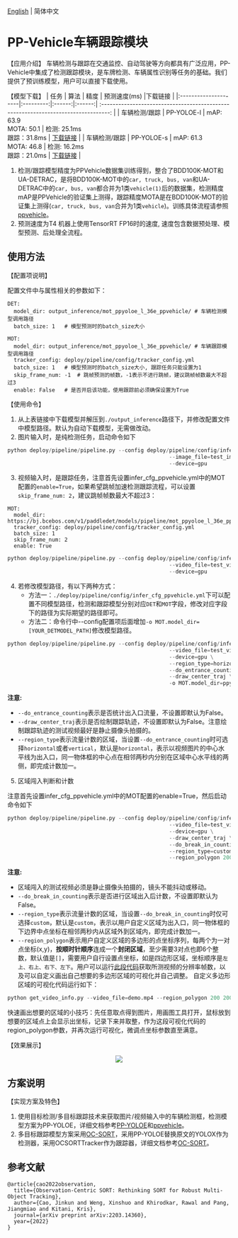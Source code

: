 [English](ppvehicle_mot_en.md) | 简体中文

# PP-Vehicle车辆跟踪模块

【应用介绍】
车辆检测与跟踪在交通监控、自动驾驶等方向都具有广泛应用，PP-Vehicle中集成了检测跟踪模块，是车牌检测、车辆属性识别等任务的基础。我们提供了预训练模型，用户可以直接下载使用。

【模型下载】
| 任务                 | 算法 | 精度 | 预测速度(ms) |下载链接                                                                               |
|:---------------------|:---------:|:------:|:------:| :---------------------------------------------------------------------------------: |
| 车辆检测/跟踪    |  PP-YOLOE-l | mAP: 63.9 <br> MOTA: 50.1 | 检测: 25.1ms <br> 跟踪：31.8ms | [下载链接](https://bj.bcebos.com/v1/paddledet/models/pipeline/mot_ppyoloe_l_36e_ppvehicle.zip) |
| 车辆检测/跟踪    |  PP-YOLOE-s | mAP: 61.3 <br> MOTA: 46.8 | 检测: 16.2ms <br> 跟踪：21.0ms | [下载链接](https://bj.bcebos.com/v1/paddledet/models/pipeline/mot_ppyoloe_s_36e_ppvehicle.zip) |

1. 检测/跟踪模型精度为PPVehicle数据集训练得到，整合了BDD100K-MOT和UA-DETRAC，是将BDD100K-MOT中的`car, truck, bus, van`和UA-DETRAC中的`car, bus, van`都合并为1类`vehicle(1)`后的数据集，检测精度mAP是PPVehicle的验证集上测得，跟踪精度MOTA是在BDD100K-MOT的验证集上测得(`car, truck, bus, van`合并为1类`vehicle`)。训练具体流程请参照[ppvehicle](../../../../configs/ppvehicle)。
2. 预测速度为T4 机器上使用TensorRT FP16时的速度, 速度包含数据预处理、模型预测、后处理全流程。

## 使用方法

【配置项说明】

配置文件中与属性相关的参数如下：
```
DET:
  model_dir: output_inference/mot_ppyoloe_l_36e_ppvehicle/ # 车辆检测模型调用路径
  batch_size: 1   # 模型预测时的batch_size大小

MOT:
  model_dir: output_inference/mot_ppyoloe_l_36e_ppvehicle/ # 车辆跟踪模型调用路径
  tracker_config: deploy/pipeline/config/tracker_config.yml
  batch_size: 1   # 模型预测时的batch_size大小, 跟踪任务只能设置为1
  skip_frame_num: -1  # 跳帧预测的帧数，-1表示不进行跳帧，建议跳帧帧数最大不超过3
  enable: False   # 是否开启该功能，使用跟踪前必须确保设置为True
```

【使用命令】
1. 从上表链接中下载模型并解压到```./output_inference```路径下，并修改配置文件中模型路径。默认为自动下载模型，无需做改动。
2. 图片输入时，是纯检测任务，启动命令如下
```python
python deploy/pipeline/pipeline.py --config deploy/pipeline/config/infer_cfg_ppvehicle.yml \
                                                   --image_file=test_image.jpg \
                                                   --device=gpu
```
3. 视频输入时，是跟踪任务，注意首先设置infer_cfg_ppvehicle.yml中的MOT配置的`enable=True`，如果希望跳帧加速检测跟踪流程，可以设置`skip_frame_num: 2`，建议跳帧帧数最大不超过3：
```
MOT:
  model_dir: https://bj.bcebos.com/v1/paddledet/models/pipeline/mot_ppyoloe_l_36e_ppvehicle.zip
  tracker_config: deploy/pipeline/config/tracker_config.yml
  batch_size: 1
  skip_frame_num: 2
  enable: True
```
```python
python deploy/pipeline/pipeline.py --config deploy/pipeline/config/infer_cfg_ppvehicle.yml \
                                                   --video_file=test_video.mp4 \
                                                   --device=gpu
```
4. 若修改模型路径，有以下两种方式：
    - 方法一：```./deploy/pipeline/config/infer_cfg_ppvehicle.yml```下可以配置不同模型路径，检测和跟踪模型分别对应`DET`和`MOT`字段，修改对应字段下的路径为实际期望的路径即可。
    - 方法二：命令行中--config配置项后面增加`-o MOT.model_dir=[YOUR_DETMODEL_PATH]`修改模型路径。
```python
python deploy/pipeline/pipeline.py --config deploy/pipeline/config/infer_cfg_ppvehicle.yml \
                                                   --video_file=test_video.mp4 \
                                                   --device=gpu \
                                                   --region_type=horizontal \
                                                   --do_entrance_counting \
                                                   --draw_center_traj \
                                                   -o MOT.model_dir=ppyoloe/

```
**注意:**
 - `--do_entrance_counting`表示是否统计出入口流量，不设置即默认为False。
 - `--draw_center_traj`表示是否绘制跟踪轨迹，不设置即默认为False。注意绘制跟踪轨迹的测试视频最好是静止摄像头拍摄的。
 - `--region_type`表示流量计数的区域，当设置`--do_entrance_counting`时可选择`horizontal`或者`vertical`，默认是`horizontal`，表示以视频图片的中心水平线为出入口，同一物体框的中心点在相邻两秒内分别在区域中心水平线的两侧，即完成计数加一。


5. 区域闯入判断和计数

注意首先设置infer_cfg_ppvehicle.yml中的MOT配置的enable=True，然后启动命令如下
```python
python deploy/pipeline/pipeline.py --config deploy/pipeline/config/infer_cfg_ppvehicle.yml \
                                                   --video_file=test_video.mp4 \
                                                   --device=gpu \
                                                   --draw_center_traj \
                                                   --do_break_in_counting \
                                                   --region_type=custom \
                                                   --region_polygon 200 200 400 200 300 400 100 400
```
**注意:**
 - 区域闯入的测试视频必须是静止摄像头拍摄的，镜头不能抖动或移动。
 - `--do_break_in_counting`表示是否进行区域出入后计数，不设置即默认为False。
 - `--region_type`表示流量计数的区域，当设置`--do_break_in_counting`时仅可选择`custom`，默认是`custom`，表示以用户自定义区域为出入口，同一物体框的下边界中点坐标在相邻两秒内从区域外到区域内，即完成计数加一。
 - `--region_polygon`表示用户自定义区域的多边形的点坐标序列，每两个为一对点坐标(x,y)，**按顺时针顺序**连成一个**封闭区域**，至少需要3对点也即6个整数，默认值是`[]`，需要用户自行设置点坐标，如是四边形区域，坐标顺序是`左上、右上、右下、左下`。用户可以运行[此段代码](../../tools/get_video_info.py)获取所测视频的分辨率帧数，以及可以自定义画出自己想要的多边形区域的可视化并自己调整。
 自定义多边形区域的可视化代码运行如下：
 ```python
 python get_video_info.py --video_file=demo.mp4 --region_polygon 200 200 400 200 300 400 100 400
 ```
 快速画出想要的区域的小技巧：先任意取点得到图片，用画图工具打开，鼠标放到想要的区域点上会显示出坐标，记录下来并取整，作为这段可视化代码的region_polygon参数，并再次运行可视化，微调点坐标参数直至满意。


【效果展示】

<div width="600" align="center">
  <img src="../images/mot_vehicle.gif"/>
</div>

## 方案说明

【实现方案及特色】
1. 使用目标检测/多目标跟踪技术来获取图片/视频输入中的车辆检测框，检测模型方案为PP-YOLOE，详细文档参考[PP-YOLOE](../../../../configs/ppyoloe)和[ppvehicle](../../../../configs/ppvehicle)。
2. 多目标跟踪模型方案采用[OC-SORT](https://arxiv.org/pdf/2203.14360.pdf)，采用PP-YOLOE替换原文的YOLOX作为检测器，采用OCSORTTracker作为跟踪器，详细文档参考[OC-SORT](../../../../configs/mot/ocsort)。

## 参考文献
```
@article{cao2022observation,
  title={Observation-Centric SORT: Rethinking SORT for Robust Multi-Object Tracking},
  author={Cao, Jinkun and Weng, Xinshuo and Khirodkar, Rawal and Pang, Jiangmiao and Kitani, Kris},
  journal={arXiv preprint arXiv:2203.14360},
  year={2022}
}
```
